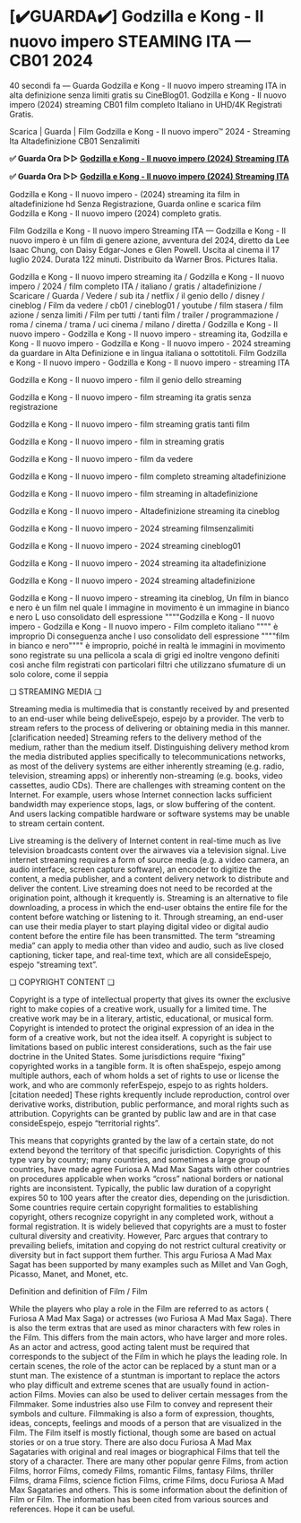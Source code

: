 # [✔️GUARDA✔️] Godzilla e Kong - Il nuovo impero STEAMING ITA — CB01 2024

40 secondi fa — Guarda Godzilla e Kong - Il nuovo impero streaming ITA in alta definizione senza limiti gratis su CineBlog01. Godzilla e Kong - Il nuovo impero (2024) streaming CB01 film completo Italiano in UHD/4K Registrati Gratis.

Scarica | Guarda | Film Godzilla e Kong - Il nuovo impero™ 2024 - Streaming Ita Altadefinizione CB01 Senzalimiti

**✅ Guarda Ora ▷▷ [Godzilla e Kong - Il nuovo impero (2024) Streaming ITA](https://is.gd/OVK971)** 

**✅ Guarda Ora ▷▷ [Godzilla e Kong - Il nuovo impero (2024) Streaming ITA](https://is.gd/OVK971)** 

Godzilla e Kong - Il nuovo impero - (2024) streaming ita film in altadefinizione hd Senza Registrazione, Guarda online e scarica film Godzilla e Kong - Il nuovo impero (2024) completo gratis.

Film Godzilla e Kong - Il nuovo impero Streaming ITA — Godzilla e Kong - Il nuovo impero è un film di genere azione, avventura del 2024, diretto da Lee Isaac Chung, con Daisy Edgar-Jones e Glen Powell. Uscita al cinema il 17 luglio 2024. Durata 122 minuti. Distribuito da Warner Bros. Pictures Italia.

Godzilla e Kong - Il nuovo impero streaming ita / Godzilla e Kong - Il nuovo impero / 2024 / film completo ITA / italiano / gratis / altadefinizione / Scaricare / Guarda / Vedere / sub ita / netflix / il genio dello / disney / cineblog / Film da vedere / cb01 / cineblog01 / youtube / film stasera / film azione / senza limiti / Film per tutti / tanti film / trailer / programmazione / roma / cinema / trama / uci cinema / milano / diretta / Godzilla e Kong - Il nuovo impero - Godzilla e Kong - Il nuovo impero - streaming ita, Godzilla e Kong - Il nuovo impero - Godzilla e Kong - Il nuovo impero - 2024 streaming da guardare in Alta Definizione e in lingua italiana o sottotitoli. Film Godzilla e Kong - Il nuovo impero - Godzilla e Kong - Il nuovo impero - streaming ITA

Godzilla e Kong - Il nuovo impero - film il genio dello streaming

Godzilla e Kong - Il nuovo impero - film streaming ita gratis senza registrazione

Godzilla e Kong - Il nuovo impero - film streaming gratis tanti film

Godzilla e Kong - Il nuovo impero - film in streaming gratis

Godzilla e Kong - Il nuovo impero - film da vedere

Godzilla e Kong - Il nuovo impero - film completo streaming altadefinizione

Godzilla e Kong - Il nuovo impero - film streaming in altadefinizione

Godzilla e Kong - Il nuovo impero - Altadefinizione streaming ita cineblog

Godzilla e Kong - Il nuovo impero - 2024 streaming filmsenzalimiti

Godzilla e Kong - Il nuovo impero - 2024 streaming cineblog01

Godzilla e Kong - Il nuovo impero - 2024 streaming ita altadefinizione

Godzilla e Kong - Il nuovo impero - 2024 streaming altadefinizione

Godzilla e Kong - Il nuovo impero - streaming ita cineblog, Un film in bianco e nero è un film nel quale l immagine in movimento è un immagine in bianco e nero L uso consolidato dell espressione """"Godzilla e Kong - Il nuovo impero - Godzilla e Kong - Il nuovo impero - Film completo italiano """" è improprio Di conseguenza anche l uso consolidato dell espressione """"film in bianco e nero"""" è improprio, poiché in realtà le immagini in movimento sono registrate su una pellicola a scala di grigi ed inoltre vengono definiti così anche film registrati con particolari filtri che utilizzano sfumature di un solo colore, come il seppia

❏ STREAMING MEDIA ❏

Streaming media is multimedia that is constantly received by and presented to an end-user while being deliveEspejo, espejo by a provider. The verb to stream refers to the process of delivering or obtaining media in this manner.[clarification needed] Streaming refers to the delivery method of the medium, rather than the medium itself. Distinguishing delivery method krom the media distributed applies specifically to telecommunications networks, as most of the delivery systems are either inherently streaming (e.g. radio, television, streaming apps) or inherently non-streaming (e.g. books, video cassettes, audio CDs). There are challenges with streaming content on the Internet. For example, users whose Internet connection lacks sufficient bandwidth may experience stops, lags, or slow buffering of the content. And users lacking compatible hardware or software systems may be unable to stream certain content.

Live streaming is the delivery of Internet content in real-time much as live television broadcasts content over the airwaves via a television signal. Live internet streaming requires a form of source media (e.g. a video camera, an audio interface, screen capture software), an encoder to digitize the content, a media publisher, and a content delivery network to distribute and deliver the content. Live streaming does not need to be recorded at the origination point, although it krequently is. Streaming is an alternative to file downloading, a process in which the end-user obtains the entire file for the content before watching or listening to it. Through streaming, an end-user can use their media player to start playing digital video or digital audio content before the entire file has been transmitted. The term “streaming media” can apply to media other than video and audio, such as live closed captioning, ticker tape, and real-time text, which are all consideEspejo, espejo “streaming text”.

❏ COPYRIGHT CONTENT ❏

Copyright is a type of intellectual property that gives its owner the exclusive right to make copies of a creative work, usually for a limited time. The creative work may be in a literary, artistic, educational, or musical form. Copyright is intended to protect the original expression of an idea in the form of a creative work, but not the idea itself. A copyright is subject to limitations based on public interest considerations, such as the fair use doctrine in the United States. Some jurisdictions require “fixing” copyrighted works in a tangible form. It is often shaEspejo, espejo among multiple authors, each of whom holds a set of rights to use or license the work, and who are commonly referEspejo, espejo to as rights holders.[citation needed] These rights krequently include reproduction, control over derivative works, distribution, public performance, and moral rights such as attribution. Copyrights can be granted by public law and are in that case consideEspejo, espejo “territorial rights”.

This means that copyrights granted by the law of a certain state, do not extend beyond the territory of that specific jurisdiction. Copyrights of this type vary by country; many countries, and sometimes a large group of countries, have made agree Furiosa A Mad Max Sagats with other countries on procedures applicable when works “cross” national borders or national rights are inconsistent. Typically, the public law duration of a copyright expires 50 to 100 years after the creator dies, depending on the jurisdiction. Some countries require certain copyright formalities to establishing copyright, others recognize copyright in any completed work, without a formal registration. It is widely believed that copyrights are a must to foster cultural diversity and creativity. However, Parc argues that contrary to prevailing beliefs, imitation and copying do not restrict cultural creativity or diversity but in fact support them further. This argu Furiosa A Mad Max Sagat has been supported by many examples such as Millet and Van Gogh, Picasso, Manet, and Monet, etc.

Definition and definition of Film / Film

While the players who play a role in the Film are referred to as actors ( Furiosa A Mad Max Saga) or actresses (wo Furiosa A Mad Max Saga). There is also the term extras that are used as minor characters with few roles in the Film. This differs from the main actors, who have larger and more roles. As an actor and actress, good acting talent must be required that corresponds to the subject of the Film in which he plays the leading role. In certain scenes, the role of the actor can be replaced by a stunt man or a stunt man. The existence of a stuntman is important to replace the actors who play difficult and extreme scenes that are usually found in action-action Films. Movies can also be used to deliver certain messages from the Filmmaker. Some industries also use Film to convey and represent their symbols and culture. Filmmaking is also a form of expression, thoughts, ideas, concepts, feelings and moods of a person that are visualized in the Film. The Film itself is mostly fictional, though some are based on actual stories or on a true story. There are also docu Furiosa A Mad Max Sagataries with original and real images or biographical Films that tell the story of a character. There are many other popular genre Films, from action Films, horror Films, comedy Films, romantic Films, fantasy Films, thriller Films, drama Films, science fiction Films, crime Films, docu Furiosa A Mad Max Sagataries and others. This is some information about the definition of Film or Film. The information has been cited from various sources and references. Hope it can be useful.
